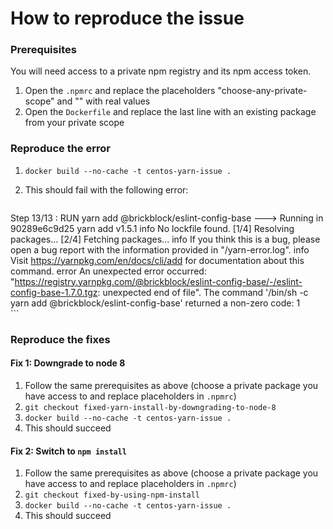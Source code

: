 # How to reproduce the issue

### Prerequisites

You will need access to a private npm registry and its npm access token.

1. Open the `.npmrc` and replace the placeholders "choose-any-private-scope" and "<put-your-auth-token-here>" with real values
2. Open the `Dockerfile` and replace the last line with an existing package from your private scope

### Reproduce the error

1. `docker build --no-cache -t centos-yarn-issue .`
2. This should fail with the following error:

    ```
Step 13/13 : RUN yarn add @brickblock/eslint-config-base
 ---> Running in 90289e6c9d25
yarn add v1.5.1
info No lockfile found.
[1/4] Resolving packages...
[2/4] Fetching packages...
info If you think this is a bug, please open a bug report with the information provided in "/yarn-error.log".
info Visit https://yarnpkg.com/en/docs/cli/add for documentation about this command.
error An unexpected error occurred: "https://registry.yarnpkg.com/@brickblock/eslint-config-base/-/eslint-config-base-1.7.0.tgz: unexpected end of file".
The command '/bin/sh -c yarn add @brickblock/eslint-config-base' returned a non-zero code: 1    
    ```
    
### Reproduce the fixes

#### Fix 1: Downgrade to node 8

1. Follow the same prerequisites as above (choose a private package you have access to and replace placeholders in `.npmrc`)
1. `git checkout fixed-yarn-install-by-downgrading-to-node-8`
1. `docker build --no-cache -t centos-yarn-issue .`
1. This should succeed

#### Fix 2: Switch to `npm install`

1. Follow the same prerequisites as above (choose a private package you have access to and replace placeholders in `.npmrc`)
1. `git checkout fixed-by-using-npm-install`
1. `docker build --no-cache -t centos-yarn-issue .`
1. This should succeed